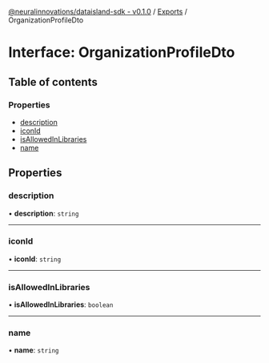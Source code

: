 [@neuralinnovations/dataisland-sdk - v0.1.0](../../README.md) / [Exports](../modules.md) / OrganizationProfileDto

# Interface: OrganizationProfileDto

## Table of contents

### Properties

- [description](OrganizationProfileDto.md#description)
- [iconId](OrganizationProfileDto.md#iconid)
- [isAllowedInLibraries](OrganizationProfileDto.md#isallowedinlibraries)
- [name](OrganizationProfileDto.md#name)

## Properties

### description

• **description**: `string`

___

### iconId

• **iconId**: `string`

___

### isAllowedInLibraries

• **isAllowedInLibraries**: `boolean`

___

### name

• **name**: `string`
